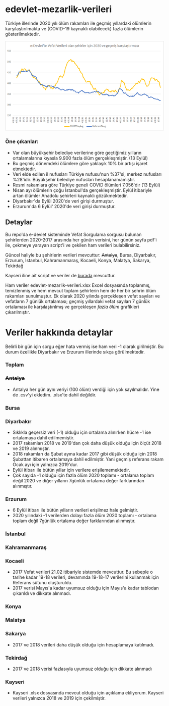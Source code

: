 # edevlet-mezarlik-verileri

Türkiye illerinde 2020 yılı ölüm rakamları ile geçmiş yıllardaki ölümlerin karşılaştırılmakta ve (COVID-19 kaynaklı olabilecek) fazla ölümlerin gösterilmektedir.

![alt text](graphs/Toplam.png)

### Öne çıkanlar:
- Var olan büyükşehir belediye verilerine göre geçtiğimiz yılların ortalamalarına kıyasla 9.900 fazla ölüm gerçekleşmiştir. (13 Eylül)
- Bu geçmiş dönemdeki ölümlere göre yaklaşık 10% bir artışı işaret etmektedir.
- Veri elde edilen il nufusları Türkiye nufusu'nun %37'si, merkez nufusları %28'idir. Büyükşehir belediye nufusları hesaplanamamıştır.
- Resmi rakamlara göre Türkiye geneli COVID ölümleri 7.056'dır (13 Eylül)
- Nisan ayı ölümlerin çoğu İstanbul'da gerçekleşmiştir. Eylül itibariyle artan ölümler Anadolu şehirleri kaynaklı gözükmektedir.
- Diyarbakır'da Eylül 2020'de veri girişi durmuştur.
- Erzurum'da 6 Eylül' 2020'de veri girişi durmuştur.

## Detaylar 
Bu repo'da e-devlet sisteminde Vefat Sorgulama sorgusu bulunan şehirlerden 2020-2017 arasında her günün verisini, her günün sayfa pdf'i ile, çekmeye yarayan script'i ve çekilen ham verileri bulabilirsiniz. 

Güncel haliyle bu şehirlerin verileri mevcuttur: ~~Antalya~~, Bursa, Diyarbakır, Erzurum, İstanbul, Kahramanmaraş, Kocaeli, Konya, Malatya, Sakarya, Tekirdağ

Kayseri iline ait script ve veriler de [burada](https://github.com/kuzdogan/kayseri-mezarlik-verileri) mevcuttur.

Ham veriler edevlet-mezarlik-verileri.xlsx Excel dosyasında toplanmış, temizlenmiş ve hem mevcut toplam şehirlerin hem de her bir şehrin ölüm rakamları sunulmuştur.
Ek olarak 2020 yılında gerçekleşen vefat sayıları ve vefatların 7 günlük ortalaması; geçmiş yıllardaki vefat sayıları 7 günlük ortalaması ile karşılaştırılmış ve gerçekleşen *fazla ölüm* grafikleri çıkarılmıştır.

# Veriler hakkında detaylar

Belirli bir gün için sorgu eğer hata vermiş ise ham veri -1 olarak girilmiştir. Bu durum özellikle Diyarbakır ve Erzurum illerinde sıkça görülmektedir.

### Toplam
### ~~Antalya~~
- Antalya her gün aynı veriyi (100 ölüm) verdiği için yok sayılmalıdır. Yine de .csv'yi ekledim. .xlsx'te dahil değildir.
### Bursa
### Diyarbakır
- Sıklıkla geçersiz veri (-1) olduğu için ortalama alınırken hücre -1 ise ortalamaya dahil edilmemiştir.
- 2017 rakamları 2018 ve 2019'dan çok daha düşük olduğu için ölçüt 2018 ve 2019 alınmıştır.
- 2018 rakamları da Şubat ayına kadar 2017 gibi düşük olduğu için 2018 Şubattan itibaren ortalamaya dahil edilmiştir. Yani geçmiş referans rakam Ocak ayı için yalnızca 2019'dur.
- Eylül itibarı ile bütün yıllar için verilere erişilememektedir.
- Çok sayıda -1 olduğu için fazla ölüm 2020 toplamı - ortalama toplam değil 2020 ve diğer yılların 7günlük ortalama değer farklarından alınmıştır.
### Erzurum
- 6 Eylül itibarı ile bütün yılların verileri erişilmez hale gelmiştir.
- 2020 yılındaki -1 verilerden dolayı fazla ölüm 2020 toplamı - ortalama toplam değil 7günlük ortalama değer farklarından alınmıştır.
### İstanbul
### Kahramanmaraş
### Kocaeli
- 2017 Vefat verileri 21.02 itibariyle sistemde mevcuttur. Bu sebeple o tarihe kadar 19-18 verileri, devamında 19-18-17 verilerini kullanmak için Referans sütunu oluşturuldu.
- 2017 verisi Mayıs'a kadar uyumsuz olduğu için Mayıs'a kadar tablodan çıkarıldı ve dikkate alınmadı.
### Konya
### Malatya
### Sakarya
- 2017 ve 2018 verileri daha düşük olduğu için hesaplamaya katılmadı.
### Tekirdağ
- 2017 ve 2018 verisi fazlasıyla uyumsuz olduğu için dikkate alınmadı
### Kayseri
- Kayseri .xlsx dosyasında mevcut olduğu için açıklama ekliyorum. Kayseri verileri yalnızca 2018 ve 2019 için çekilmiştir.
